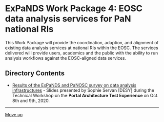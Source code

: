 # ExPaNDS Work Package 4: EOSC data analysis services for PaN national RIs

This Work Package will provide the coordination, adaption, and alignment of existing data analysis services at national RIs within the EOSC. The services delivered will provide users, academics and the public with the ability to run analysis workflows against the EOSC-aligned data services.

## Directory Contents

- [Results of the ExPaNDS and PaNOSC survey on data analysis infrastructures](./20201009-Technical-Workshop-Survey.pdf) - Slides presented by Sophie Servan [DESY] during the Technical Workshop on the **Portal Architecture Test Experience** on Oct. 8th and 9th, 2020.

-------------------

[Move up](../README.md)
